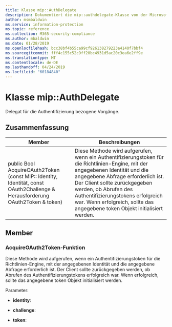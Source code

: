 ```yaml
---
title: Klasse mip::AuthDelegate
description: Dokumentiert die mip::authdelegate-Klasse von der Microsoft Information Protection (MIP) SDK.
author: msmbaldwin
ms.service: information-protection
ms.topic: reference
ms.collection: M365-security-compliance
ms.author: mbaldwin
ms.date: 01/28/2019
ms.openlocfilehash: bcc38bf4b55ca99cf926138279223a4140f7bbf4
ms.sourcegitcommit: fff4c155c52c9ff20bc4931d5ac20c3ea6e2ff9e
ms.translationtype: MT
ms.contentlocale: de-DE
ms.lasthandoff: 04/24/2019
ms.locfileid: "60184840"
---
```

# <a name="class-mipauthdelegate"></a>Klasse mip::AuthDelegate 
Delegat für die Authentifizierung bezogene Vorgänge.
  
## <a name="summary"></a>Zusammenfassung
 Member                        | Beschreibungen                                
--------------------------------|---------------------------------------------
public Bool AcquireOAuth2Token (const MIP:: Identity, Identität, const OAuth2Challenge & Herausforderung OAuth2Token & token)  |  Diese Methode wird aufgerufen, wenn ein Authentifizierungstoken für die Richtlinien-Engine, mit der angegebenen Identität und die angegebene Abfrage erforderlich ist. Der Client sollte zurückgegeben werden, ob Abrufen des Authentifizierungstokens erfolgreich war. Wenn erfolgreich, sollte das angegebene token Objekt initialisiert werden.
  
## <a name="members"></a>Member
  
### <a name="acquireoauth2token-function"></a>AcquireOAuth2Token-Funktion
Diese Methode wird aufgerufen, wenn ein Authentifizierungstoken für die Richtlinien-Engine, mit der angegebenen Identität und die angegebene Abfrage erforderlich ist. Der Client sollte zurückgegeben werden, ob Abrufen des Authentifizierungstokens erfolgreich war. Wenn erfolgreich, sollte das angegebene token Objekt initialisiert werden.

Parameter:  
* **identity**: 


* **challenge**: 


* **token**:


